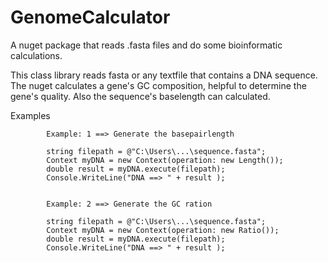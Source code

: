 # GenomeCalculator
A nuget package that reads .fasta files and do some bioinformatic calculations.


This class library reads fasta or any textfile that contains a DNA sequence.
The nuget calculates a gene's GC composition, helpful to determine the gene's quality.
Also the sequence's baselength can calculated.


Examples



            Example: 1 ==> Generate the basepairlength
            
            string filepath = @"C:\Users\...\sequence.fasta";
            Context myDNA = new Context(operation: new Length());
            double result = myDNA.execute(filepath);
            Console.WriteLine("DNA ==> " + result );
            
            
            Example: 2 ==> Generate the GC ration
            
            string filepath = @"C:\Users\...\sequence.fasta";
            Context myDNA = new Context(operation: new Ratio());
            double result = myDNA.execute(filepath);
            Console.WriteLine("DNA ==> " + result );
